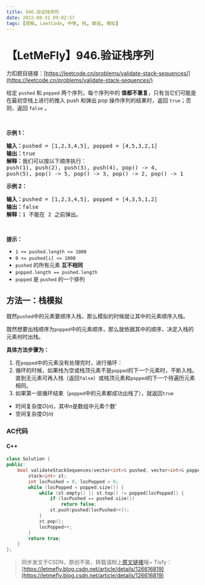 ```yaml
---
title: 946.验证栈序列
date: 2022-08-31 09:02:57
tags: [题解, LeetCode, 中等, 栈, 数组, 模拟]
---
```


# 【LetMeFly】946.验证栈序列

力扣题目链接：[https://leetcode.cn/problems/validate-stack-sequences/](https://leetcode.cn/problems/validate-stack-sequences/)

<p>给定&nbsp;<code>pushed</code>&nbsp;和&nbsp;<code>popped</code>&nbsp;两个序列，每个序列中的 <strong>值都不重复</strong>，只有当它们可能是在最初空栈上进行的推入 push 和弹出 pop 操作序列的结果时，返回 <code>true</code>；否则，返回 <code>false</code>&nbsp;。</p>

<p>&nbsp;</p>

<p><strong>示例 1：</strong></p>

<pre>
<strong>输入：</strong>pushed = [1,2,3,4,5], popped = [4,5,3,2,1]
<strong>输出：</strong>true
<strong>解释：</strong>我们可以按以下顺序执行：
push(1), push(2), push(3), push(4), pop() -&gt; 4,
push(5), pop() -&gt; 5, pop() -&gt; 3, pop() -&gt; 2, pop() -&gt; 1
</pre>

<p><strong>示例 2：</strong></p>

<pre>
<strong>输入：</strong>pushed = [1,2,3,4,5], popped = [4,3,5,1,2]
<strong>输出：</strong>false
<strong>解释：</strong>1 不能在 2 之前弹出。
</pre>

<p>&nbsp;</p>

<p><strong>提示：</strong></p>

<ul>
	<li><code>1 &lt;= pushed.length &lt;= 1000</code></li>
	<li><code>0 &lt;= pushed[i] &lt;= 1000</code></li>
	<li><code>pushed</code> 的所有元素 <strong>互不相同</strong></li>
	<li><code>popped.length == pushed.length</code></li>
	<li><code>popped</code> 是 <code>pushed</code> 的一个排列</li>
</ul>


    
## 方法一：栈模拟

既然```pushed```中的元素要顺序入栈，那么模拟的时候就让其中的元素顺序入栈。

既然想要出栈顺序为```popped```中的元素顺序，那么就依据其中的顺序，决定入栈的元素何时出栈。

**具体方法步骤为：**

1. 在```popped```中的元素没有处理完时，进行循环：
2. 循环的时候，如果栈为空或栈顶元素不是```popped```的下一个元素时，不断入栈。直到无元素可再入栈（返回```false```）或栈顶元素和```popped```的下一个待遍历元素相同。
3. 如果第一层循环结束（```popped```中的元素都成功出栈了），就返回```true```

+ 时间复杂度$O(n)$，其中$n$是数组中元素个数‘
+ 空间复杂度$O(n)$

### AC代码

#### C++

```cpp
class Solution {
public:
    bool validateStackSequences(vector<int>& pushed, vector<int>& popped) {
        stack<int> st;
        int locPushed = 0, locPopped = 0;
        while (locPopped < popped.size()) {
            while (st.empty() || st.top() != popped[locPopped]) {
                if (locPushed == pushed.size())
                    return false;
                st.push(pushed[locPushed++]);
            }
            st.pop();
            locPopped++;
        }
        return true;
    }
};
```

> 同步发文于CSDN，原创不易，转载请附上[原文链接](https://blog.tisfy.eu.org/2022/08/31/LeetCode%200946.%E9%AA%8C%E8%AF%81%E6%A0%88%E5%BA%8F%E5%88%97/)哦~
> Tisfy：[https://letmefly.blog.csdn.net/article/details/126616819](https://letmefly.blog.csdn.net/article/details/126616819)
